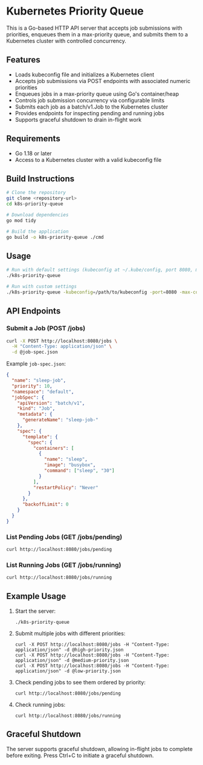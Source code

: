 # Kubernetes Priority Queue

This is a Go-based HTTP API server that accepts job submissions with priorities, enqueues them in a max-priority queue, and submits them to a Kubernetes cluster with controlled concurrency.

## Features

- Loads kubeconfig file and initializes a Kubernetes client
- Accepts job submissions via POST endpoints with associated numeric priorities
- Enqueues jobs in a max-priority queue using Go's container/heap
- Controls job submission concurrency via configurable limits
- Submits each job as a batch/v1.Job to the Kubernetes cluster
- Provides endpoints for inspecting pending and running jobs
- Supports graceful shutdown to drain in-flight work

## Requirements

- Go 1.18 or later
- Access to a Kubernetes cluster with a valid kubeconfig file

## Build Instructions

```bash
# Clone the repository
git clone <repository-url>
cd k8s-priority-queue

# Download dependencies
go mod tidy

# Build the application
go build -o k8s-priority-queue ./cmd
```

## Usage

```bash
# Run with default settings (kubeconfig at ~/.kube/config, port 8080, max concurrency 5)
./k8s-priority-queue

# Run with custom settings
./k8s-priority-queue -kubeconfig=/path/to/kubeconfig -port=8080 -max-concurrency=10
```

## API Endpoints

### Submit a Job (POST /jobs)

```bash
curl -X POST http://localhost:8080/jobs \
  -H "Content-Type: application/json" \
  -d @job-spec.json
```

Example `job-spec.json`:

```json
{
  "name": "sleep-job",
  "priority": 10,
  "namespace": "default",
  "jobSpec": {
    "apiVersion": "batch/v1",
    "kind": "Job",
    "metadata": {
      "generateName": "sleep-job-"
    },
    "spec": {
      "template": {
        "spec": {
          "containers": [
            {
              "name": "sleep",
              "image": "busybox",
              "command": ["sleep", "30"]
            }
          ],
          "restartPolicy": "Never"
        }
      },
      "backoffLimit": 0
    }
  }
}
```

### List Pending Jobs (GET /jobs/pending)

```bash
curl http://localhost:8080/jobs/pending
```

### List Running Jobs (GET /jobs/running)

```bash
curl http://localhost:8080/jobs/running
```

## Example Usage

1. Start the server:
   ```
   ./k8s-priority-queue
   ```

2. Submit multiple jobs with different priorities:
   ```
   curl -X POST http://localhost:8080/jobs -H "Content-Type: application/json" -d @high-priority.json
   curl -X POST http://localhost:8080/jobs -H "Content-Type: application/json" -d @medium-priority.json
   curl -X POST http://localhost:8080/jobs -H "Content-Type: application/json" -d @low-priority.json
   ```

3. Check pending jobs to see them ordered by priority:
   ```
   curl http://localhost:8080/jobs/pending
   ```

4. Check running jobs:
   ```
   curl http://localhost:8080/jobs/running
   ```

## Graceful Shutdown

The server supports graceful shutdown, allowing in-flight jobs to complete before exiting. Press Ctrl+C to initiate a graceful shutdown.
